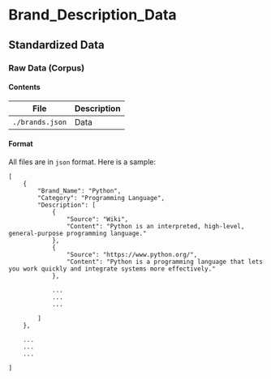 # Brand_Description_Data

## Standardized Data
### Raw Data (Corpus)
#### Contents
File|Description
---|---
`./brands.json`|Data

#### Format
All files are in `json` format. Here is a sample:
```
[
    {
        "Brand_Name": "Python",
        "Category": "Programming Language",
        "Description": [
            {
                "Source": "Wiki",
                "Content": "Python is an interpreted, high-level, general-purpose programming language."
            },
            {
                "Source": "https://www.python.org/",
                "Content": "Python is a programming language that lets you work quickly and integrate systems more effectively."
            },

            ...
            ...
            ...

        ]
    },

    ...
    ...
    ...

]

```
